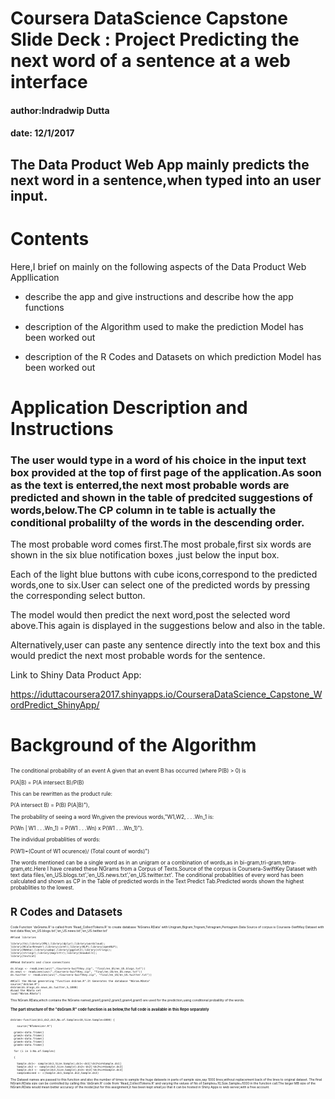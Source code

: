 # Coursera DataScience Capstone Slide Deck : Project Predicting the next word of a sentence at a web interface
#### author:Indradwip Dutta 
#### date: 12/1/2017
## The Data Product Web App mainly predicts the next word in a sentence,when typed into an user input.

Contents
========================================================
Here,I brief on mainly on the following aspects of the Data Product Web Appllication

- describe the app and give instructions and describe how the app functions

- description of the Algorithm used to make the prediction Model has been worked out

- description of the R Codes and Datasets on which prediction Model has been worked out

Application Description and Instructions
========================================================
### The user would type in a word of his choice in the input text box provided at the top of first page of the application.As soon as the text is enterred,the next most probable  words are predicted and shown in the table of predcited suggestions of words,below.The CP column in te table is actually the conditional probalilty of the words in the descending order.

The most probable word comes first.The most probale,first six words are shown in the six  blue notification boxes ,just below the input box.

Each of the light blue buttons with cube icons,correspond to the predicted words,one to six.User can select one of the predicted words by pressing the corresponding select button.

The model would then predict the next word,post the selected word above.This again is displayed in the suggestions below and also in the table.


Alternatively,user can paste any sentence directly into the text box and this would predict the next most probable words for the sentence.

Link to Shiny Data Product App:

<https://iduttacoursera2017.shinyapps.io/CourseraDataScience_Capstone_WordPredict_ShinyApp/>

Background of the Algorithm
========================================================
<small style="font-size:.6em">
The conditional probability of an event A given that an event B has occurred (where P(B) > 0) is 

P(A|B) = P(A intersect B)/P(B)

This can be rewritten as the product rule:

P(A intersect B) = P(B) P(A|B)"),
            
 The probability of seeing a word Wn,given the previous words,"W1,W2, . . .Wn_1 is:
 
 P(Wn | W1 . . .Wn_1) = P(W1 . . .Wn) x P(W1 . . .Wn_1)").
 
The individual probablities of words:

P(W1)=(Count of W1 ocurence)/ (Total count of words)")


The words mentioned can be a single word as in an unigram  or a combination of words,as in bi-gram,tri-gram,tetra-gram,etc.Here I have created these NGrams from a Corpus of Texts.Source of the corpus is Coursera-SwiftKey Dataset with text data files,'en_US.blogs.txt','en_US.news.txt','en_US.twitter.txt'.
The conditional probablities of every word has been calculated and shown as CP in the Table of predicted words in the Text Predict Tab.Predicted words shown the highest probablities to the lowest.

R Codes and Datasets
========================================================
<small style="font-size:.6em">
Code Function 'dsGrams.R' is called from 'Read_CollectTokens.R' to create database 'NGrams.RData' with Unigram,Bigram,Trigram,Tetragram,Pentagram.Data Source of corpus is Coursera-SwiftKey Dataset with text data files,'en_US.blogs.txt','en_US.news.txt','en_US.twitter.txt'

```{r Read Data Text Files and Call NGram generating function,eval=FALSE,echo=TRUE}
##load libraries

library(tm);library(XML);library(dplyr);library(wordcloud);
library(RColorBrewer);library(caret);library(NLP);library(openNLP);
library(RWeka);library(qdap);library(ggplot2);library(stringi);
library(stringr);library(magrittr);library(SnowballC);
library(textcat)

##Read Datasets and close connections

ds.blogs <- readLines(unz("./Coursera-SwiftKey.zip", "final/en_US/en_US.blogs.txt"))
ds.news <- readLines(unz("./Coursera-SwiftKey.zip", "final/en_US/en_US.news.txt"))
ds.twitter <- readLines(unz("./Coursera-SwiftKey.zip", "final/en_US/en_US.twitter.txt"))

##Call the NGram generating "function dsGram.R".It Generates the database "NGram.RData"
source("dsGram.R")
dsGram(ds.blogs,ds.news,ds.twitter,5,1000) 
#Load the RData set
load("NGram.RData")
```
This NGram.RData,which contains the NGrams named,gram1,gram2,gram3,gram4,gram5 are used for the prediction,using conditional probalility  of the words.

### The part structure of the "dsGram.R" code function is as below,the full code is available in this Repo separately

```{r NGram generating function,eval=FALSE,echo=TRUE}

dsGram<-function(ds1,ds2,ds3,No.of.Samples=10,Size.Sample=1000) {
 
    source("NTokenizer.R") 
  
  gram1<-data.frame()
  gram2<-data.frame()
  gram3<-data.frame()
  gram4<-data.frame()
  gram5<-data.frame()
  
  for (i in 1:No.of.Samples)
    
  {
    
    Sample.ds1<- sample(ds1,Size.Sample);ds1<-ds1[!ds1%in%Sample.ds1]
    Sample.ds2 <- sample(ds2,Size.Sample);ds2<-ds2[!ds2%in%Sample.ds2]
    Sample.ds3 <- sample(ds3,Size.Sample);ds3<-ds3[!ds1%in%Sample.ds3]
    sampCombined <- c(Sample.ds1,Sample.ds2,Sample.ds3) 
```
The Dataset names are passed to this function and also the number of times to sample the huge datasets in parts of sample size,say 1000 lines,without replacement back of the lines to original dataset.
The final NGram.RData size can be controlled by calling this 'dsGram.R' code from 'Read_CollectTokens.R' and varying the values of No.of.Samples=10,Size.Sample=1000 in the function call.The larger MB size of the NGram.RData would mean better accuracy of the model,but for this assignment,it has been kept small,so that it can be hosted in Shiny Apps io web server,with a free account.
